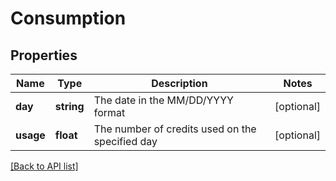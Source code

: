 # Consumption

## Properties

Name | Type | Description | Notes
------------ | ------------- | ------------- | -------------
**day** | **string** | The date in the MM/DD/YYYY format | [optional]
**usage** | **float** | The number of credits used on the specified day | [optional]

[[Back to API list]](../../README.md#api-endpoints)
